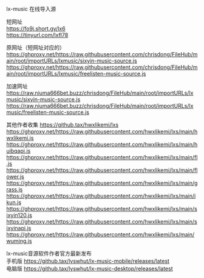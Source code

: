 lx-music 在线导入源  

短网址   
https://fo9j.short.gy/lx6  
https://tinyurl.com/lxfl78  

原网址（短网址对应的）  
https://ghproxy.net/https://raw.githubusercontent.com/chrisdong/FileHub/main/root/importURLs/lxmusic/sixyin-music-source.js  
https://ghproxy.net/https://raw.githubusercontent.com/chrisdong/FileHub/main/root/importURLs/lxmusic/freelisten-music-source.js  

加速网址  
https://raw.niuma666bet.buzz/chrisdong/FileHub/main/root/importURLs/lxmusic/sixyin-music-source.js  
https://raw.niuma666bet.buzz/chrisdong/FileHub/main/root/importURLs/lxmusic/freelisten-music-source.js  

其他作者收集 https://github.tax/hwxlikemi/lxs  
https://ghproxy.net/https://raw.githubusercontent.com/hwxlikemi/lxs/main/hwxlikemi.js  
https://ghproxy.net/https://raw.githubusercontent.com/hwxlikemi/lxs/main/huibqapi.js  
https://ghproxy.net/https://raw.githubusercontent.com/hwxlikemi/lxs/main/fl.js  
https://ghproxy.net/https://raw.githubusercontent.com/hwxlikemi/lxs/main/flower.js  
https://ghproxy.net/https://raw.githubusercontent.com/hwxlikemi/lxs/main/grass.js  
https://ghproxy.net/https://raw.githubusercontent.com/hwxlikemi/lxs/main/ikun.js  
https://ghproxy.net/https://raw.githubusercontent.com/hwxlikemi/lxs/main/sixyin120.js  
https://ghproxy.net/https://raw.githubusercontent.com/hwxlikemi/lxs/main/sixyinapi.js  
https://ghproxy.net/https://raw.githubusercontent.com/hwxlikemi/lxs/main/wuming.js  

lx-music音源软件作者官方最新发布  
手机版 https://github.tax/lyswhut/lx-music-mobile/releases/latest  
电脑版 https://github.tax/lyswhut/lx-music-desktop/releases/latest  



